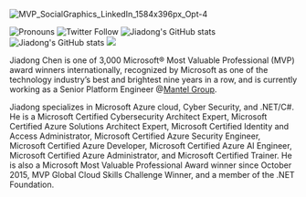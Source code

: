 
<!--
**chenjd/chenjd** is a ✨ _special_ ✨ repository because its `README.md` (this file) appears on your GitHub profile.

Here are some ideas to get you started:
-->
![MVP_SocialGraphics_LinkedIn_1584x396px_Opt-4](https://user-images.githubusercontent.com/5668352/184517515-0d3addc7-c812-425b-bdcc-9da50d36985b.jpg)


![Pronouns](https://img.shields.io/badge/Pronouns-He%2FHim-blue)
![Twitter Follow](https://img.shields.io/twitter/follow/chen_jd?style=social)
![Jiadong's GitHub stats](https://img.shields.io/github/stars/chenjd?style=social)
![Jiadong's GitHub stats](https://img.shields.io/github/followers/chenjd?style=social)
![](https://img.shields.io/badge/Blog-jiadongchen.com-blue)

Jiadong Chen is one of 3,000 Microsoft® Most Valuable Professional (MVP) award winners internationally, recognized by Microsoft as one of the technology industry’s best and brightest nine years in a row, and is currently working as a Senior Platform Engineer @[Mantel Group](https://www.linkedin.com/company/mantel-group/).

Jiadong specializes in Microsoft Azure cloud, Cyber Security, and .NET/C#. He is a Microsoft Certified Cybersecurity Architect Expert, Microsoft Certified Azure Solutions Architect Expert, Microsoft Certified Identity and Access Administrator, Microsoft Certified Azure Security Engineer, Microsoft Certified Azure Developer, Microsoft Certified Azure AI Engineer, Microsoft Certified Azure Administrator, and Microsoft Certified Trainer. He is also a Microsoft Most Valuable Professional Award winner since October 2015, MVP Global Cloud Skills Challenge Winner, and a member of the .NET Foundation.




